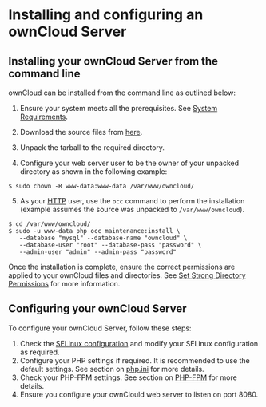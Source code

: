 # Installing and configuring an ownCloud Server

## Installing your ownCloud Server from the command line

ownCloud can be installed from the command line as outlined below:

1. Ensure your system meets all the prerequisites. See [System Requirements](https://doc.owncloud.org/server/10.1/admin_manual/installation/manual_installation.html#prerequisites).

2. Download the source files from [here](https://owncloud.org/download/#instructions-server).

3. Unpack the tarball to the required directory.

4. Configure your web server user to be the owner of your unpacked directory as shown in the following example:

`$ sudo chown -R www-data:www-data /var/www/owncloud/`

5. As your [HTTP](https://doc.owncloud.org/server/10.1/admin_manual/installation/manual_installation.html#set-strong-directory-permissions) user, use the `occ` command to perform the installation (example assumes the source was unpacked to `/var/www/owncloud`). 

```
$ cd /var/www/owncloud/
$ sudo -u www-data php occ maintenance:install \
   --database "mysql" --database-name "owncloud" \
   --database-user "root" --database-pass "password" \
   --admin-user "admin" --admin-pass "password"
```

Once the installation is complete, ensure the correct permissions are applied to your ownCloud files and directories. See [Set Strong Directory Permissions](https://doc.owncloud.org/server/10.1/admin_manual/installation/manual_installation.html#set-strong-directory-permissions) for more information.

## Configuring your ownCloud Server

To configure your ownCloud Server, follow these steps:

1. Check the [SELinux configuration](https://doc.owncloud.org/server/10.1/admin_manual/installation/selinux_configuration.html) and modify your SELinux configuration as required.
2. Configure your PHP settings if required. It is recommended to use the default settings. See section on [php.ini](https://doc.owncloud.org/server/10.1/admin_manual/installation/configuration_notes_and_tips.html) for more details.
3. Check your PHP-FPM settings. See section on [PHP-FPM](https://doc.owncloud.org/server/10.1/admin_manual/installation/configuration_notes_and_tips.html) for more details.
4. Ensure you configure your ownClould web server to listen on port 8080.
